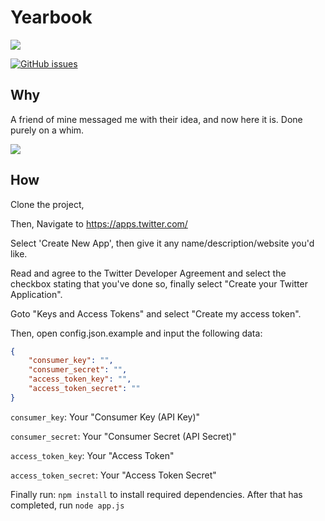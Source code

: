 # Yearbook

<a href="http://www.wtfpl.net/"><img src="http://www.wtfpl.net/wp-content/uploads/2012/12/wtfpl-badge-4.png"/></a> 

[![GitHub issues](https://img.shields.io/github/stars/DeJayDev/yearbook.svg?style=flat-square)](https://github.com/DeJayDev/yearbook)

## Why

A friend of mine messaged me with their idea, and now here it is. Done purely on a whim.

![](https://u.dejay.dev/🧴🔨🌊.png)

## How

Clone the project, 

Then, Navigate to https://apps.twitter.com/

Select 'Create New App', then give it any name/description/website you'd like. 

Read and agree to the Twitter Developer Agreement and select the checkbox stating that you've done so, finally select "Create your Twitter Application".

Goto "Keys and Access Tokens" and select "Create my access token".

Then, open config.json.example and input the following data:

```json
{
    "consumer_key": "",
    "consumer_secret": "",
    "access_token_key": "",
    "access_token_secret": ""
}
```

`consumer_key`: Your "Consumer Key (API Key)"

`consumer_secret`: Your "Consumer Secret (API Secret)"

`access_token_key`: Your "Access Token"

`access_token_secret`: Your "Access Token Secret"

Finally run:
`npm install` to install required dependencies. After that has completed, run `node app.js`